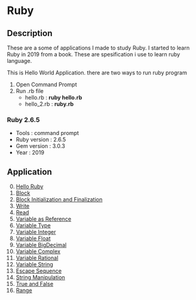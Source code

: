# Ruby

## Description
These are a some of applications I made to study Ruby. I started to learn Ruby in 2019 from a book. These are spesification i use to learn ruby language.

This is Hello World Application. there are two ways to run ruby program
  1. Open Command Prompt
  2. Run .rb file
     - hello.rb : **ruby hello.rb** 
     - hello_2.rb : **ruby.rb**

### Ruby 2.6.5
  - Tools : command prompt
  - Ruby version : 2.6.5
  - Gem version : 3.0.3
  - Year : 2019

## Application
 0. [ Hello Ruby ](https://github.com/Hidayat-rivai/ruby)
 1. [ Block ](https://github.com/Hidayat-rivai/ruby_blok)
 2. [ Block Initialization and Finalization ](https://github.com/Hidayat-rivai/ruby_begin_end)
 3. [ Write ](https://github.com/Hidayat-rivai/ruby_write)
 4. [ Read ](https://github.com/Hidayat-rivai/ruby_read)
 5. [ Variable as Reference ](https://github.com/Hidayat-rivai/ruby_variable)
 6. [ Variable Type ](https://github.com/Hidayat-rivai/ruby_variable_type)
 7. [ Variable Integer ](https://github.com/Hidayat-rivai/ruby_integer)
 8. [ Variable Float ](https://github.com/Hidayat-rivai/ruby_float)
 9. [ Variable BigDecimal ](https://github.com/Hidayat-rivai/ruby_bigdecimal)
 10. [ Variable Complex ](https://github.com/Hidayat-rivai/ruby_complex)
 11. [ Variable Rational ](https://github.com/Hidayat-rivai/ruby_rational)
 12. [ Variable String ](https://github.com/Hidayat-rivai/ruby_string)
 13. [ Escape Sequence ](https://github.com/Hidayat-rivai/ruby_escape_sequence)
 14. [ String Manipulation ](https://github.com/Hidayat-rivai/manipulasi_string)
 15. [ True and False ](https://github.com/Hidayat-rivai/true_false)
 16. [ Range ](https://github.com/Hidayat-rivai/range)
